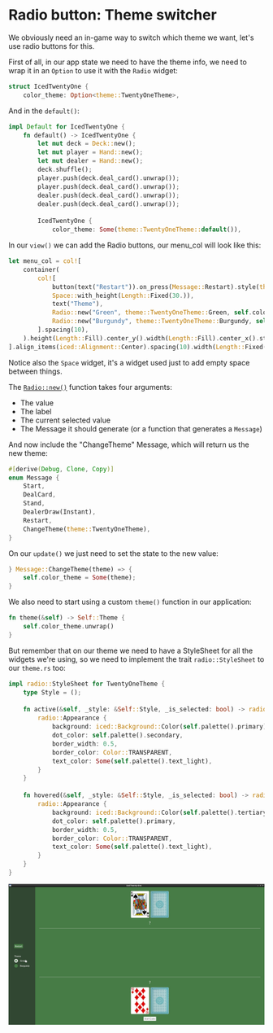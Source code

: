 # Radio button: Theme switcher

We obviously need an in-game way to switch which theme we want, let's use radio buttons for this.

First of all, in our app state we need to have the theme info, we need to wrap it in an `Option` to use it with the `Radio` widget:

```rust
struct IcedTwentyOne {
    color_theme: Option<theme::TwentyOneTheme>,
```
And in the `default()`:
```rust
impl Default for IcedTwentyOne {
    fn default() -> IcedTwentyOne {
        let mut deck = Deck::new();
        let mut player = Hand::new();
        let mut dealer = Hand::new();
        deck.shuffle();
        player.push(deck.deal_card().unwrap());
        player.push(deck.deal_card().unwrap());
        dealer.push(deck.deal_card().unwrap());
        dealer.push(deck.deal_card().unwrap());

        IcedTwentyOne {
            color_theme: Some(theme::TwentyOneTheme::default()),
```

In our `view()` we can add the Radio buttons, our menu_col will look like this:

```rust
let menu_col = col![
    container(
        col![
            button(text("Restart")).on_press(Message::Restart).style(theme::ButtonStyle::Menu),
            Space::with_height(Length::Fixed(30.)),
            text("Theme"),
            Radio::new("Green", theme::TwentyOneTheme::Green, self.color_theme, Message::ChangeTheme),
            Radio::new("Burgundy", theme::TwentyOneTheme::Burgundy, self.color_theme, Message::ChangeTheme),
        ].spacing(10),
    ).height(Length::Fill).center_y().width(Length::Fill).center_x().style(theme::ContainerStyle::Menu)
].align_items(iced::Alignment::Center).spacing(10).width(Length::Fixed(200.));
```

Notice also the `Space` widget, it's a widget used just to add empty space between things.

The [`Radio::new()`](https://docs.rs/iced_native/latest/iced_native/widget/radio/struct.Radio.html#method.new) function takes four arguments:
- The value
- The label
- The current selected value
- The Message it should generate (or a function that generates a `Message`)

And now include the "ChangeTheme" Message, which will return us the new theme:

```rust
#[derive(Debug, Clone, Copy)]
enum Message {
    Start,
    DealCard,
    Stand,
    DealerDraw(Instant),
    Restart,
    ChangeTheme(theme::TwentyOneTheme),
}
```

On our `update()` we just need to set the state to the new value:

```rust
} Message::ChangeTheme(theme) => {
    self.color_theme = Some(theme);
}
```

We also need to start using a custom `theme()` function in our application:
```rust
fn theme(&self) -> Self::Theme {
    self.color_theme.unwrap()
}
```

But remember that on our theme we need to have a StyleSheet for all the widgets we're using, so we need to implement the trait `radio::StyleSheet` to our `theme.rs` too:
```rust
impl radio::StyleSheet for TwentyOneTheme {
    type Style = ();

    fn active(&self, _style: &Self::Style, _is_selected: bool) -> radio::Appearance {
        radio::Appearance {
            background: iced::Background::Color(self.palette().primary),
            dot_color: self.palette().secondary,
            border_width: 0.5,
            border_color: Color::TRANSPARENT,
            text_color: Some(self.palette().text_light),
        }
    }

    fn hovered(&self, _style: &Self::Style, _is_selected: bool) -> radio::Appearance {
        radio::Appearance {
            background: iced::Background::Color(self.palette().tertiary),
            dot_color: self.palette().primary,
            border_width: 0.5,
            border_color: Color::TRANSPARENT,
            text_color: Some(self.palette().text_light),
        }
    }
}
```

![screenshot of the current gui](./img/22radio.jpg)

